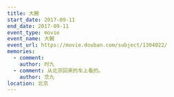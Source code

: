 ```yaml
---
title: 大腕
start_date: 2017-09-11
end_date: 2017-09-11
event_type: movie
event_name: 大腕
event_url: https://movie.douban.com/subject/1304022/
memories:
  - comment: 
    author: 时九
  - comment: 从北京回来的车上看的。
    author: 念九  
location: 北京
---
```

